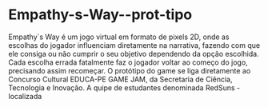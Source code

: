 # Empathy-s-Way--prot-tipo
Empathy`s Way é um jogo virtual em formato de pixels 2D, onde as escolhas do jogador influenciam diretamente na narrativa, fazendo com que ele consiga ou não cumprir o seu objetivo dependendo da opção escolhida. Cada escolha errada fatalmente faz o jogador voltar ao começo do jogo, precisando assim recomeçar.  O protótipo do game se liga diretamente ao Concurso Cultural EDUCA-PE GAME JAM, da Secretaria de Ciência, Tecnologia e Inovação.
A quipe de estudantes denominada RedSuns - localizada 
